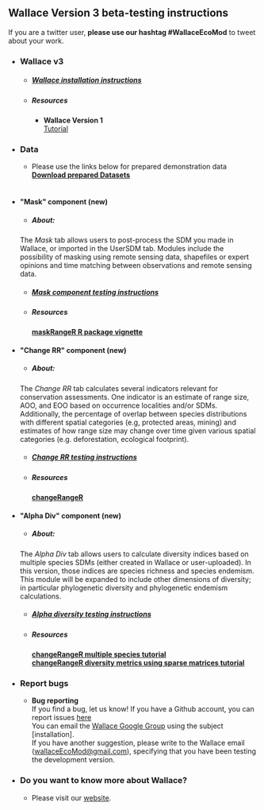 ## Wallace Version 3 beta-testing instructions

If you are a twitter user, **please use our hashtag #WallaceEcoMod** to tweet about your work.


* ### **Wallace v3**
  + ##### [Wallace installation instructions](installation_instructions.md)
  + ##### Resources
    + **Wallace Version 1**<br>
      [Tutorial](https://wallaceecomod.github.io/vignettes/wallace_vignette.html)


* ### Data
  + Please use the links below for prepared demonstration data <br>
[**Download prepared Datasets**](Data.md)<br><br>


* #### **"Mask" component (new)**
  + ##### **About:**
  The *Mask* tab allows users to post-process the SDM you made in Wallace, or imported in the UserSDM tab. Modules include the possibility of masking using remote sensing data, shapefiles or expert opinions and time matching between observations and remote sensing data.
  + ##### [Mask component testing instructions](mrw.md)
  + ##### Resources
    [**maskRangeR R package vignette**](https://cmerow.github.io/maskRangeR/maskRangeR_Tutorial.html)


* #### **"Change RR" component (new)**
  + ##### **About:**
  The *Change RR* tab calculates several indicators relevant for conservation assessments. One indicator is an estimate of range size, AOO, and EOO based on occurrence localities and/or SDMs. Additionally, the percentage of overlap between species distributions with different spatial categories (e.g, protected areas, mining) and estimates of how range size may change over time given various spatial categories (e.g. deforestation, ecological footprint).
  + ##### [Change RR testing instructions](crt.md)
  + ##### Resources
    [**changeRangeR**](pdf/singleSpeciesMetrics.pdf)


* #### **"Alpha Div" component (new)**
  + ##### **About:**
  The *Alpha Div* tab allows users to calculate diversity indices based on multiple species SDMs (either created in Wallace or user-uploaded). In this version, those indices are species richness and species endemism. This module will be expanded to include other dimensions of diversity; in particular phylogenetic diversity and phylogenetic endemism calculations.
  + ##### [Alpha diversity testing instructions](crr.md)
  + ##### Resources
    [**changeRangeR multiple species tutorial**](pdf/BiodivMetrics.pdf)<br>
    [**changeRangeR diversity metrics using sparse matrices tutorial**](pdf/Diversity_Metrics_Using_Sparse_Matrices.pdf)
    

* ### **Report bugs**
  + **Bug reporting**<br>
If you find a bug, let us know!
If you have a Github account, you can report issues [here](https://github.com/wallaceEcoMod/wallace/issues) <br>
You can email the [Wallace Google Group](https://groups.google.com/g/wallaceEcoMod) using the subject [installation]. <br>
If you have another suggestion, please write to the Wallace email (wallaceEcoMod@gmail.com), specifying that you have been testing the development version.

* ### Do you want to know more about Wallace?
  + Please visit our [website](https://wallaceecomod.github.io/).


